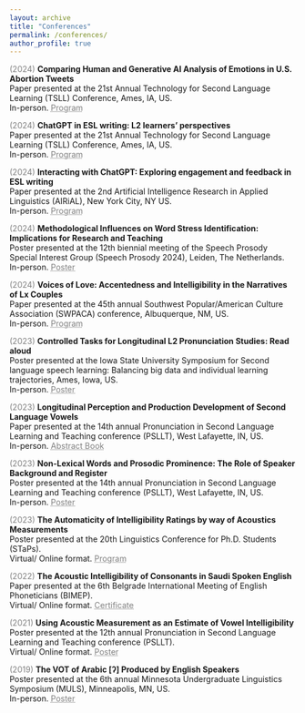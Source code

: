 ```yaml
---
layout: archive
title: "Conferences"
permalink: /conferences/
author_profile: true
---
```

<span style="color:grey">(2024)</span> **Comparing Human and Generative AI Analysis of Emotions in U.S. Abortion Tweets**<br/>
Paper presented at the 21st Annual Technology for Second Language Learning (TSLL) Conference, Ames, IA, US.<br/>
In-person. <a href="https://mahdiduris.com/files/TSLL-Program-Book-2024.pdf" target="_blank" style="color: grey; text-decoration: underline;text-decoration-style: dotted;">Program</a>

<span style="color:grey">(2024)</span> **ChatGPT in ESL writing: L2 learners’ perspectives**<br/>
Paper presented at the 21st Annual Technology for Second Language Learning (TSLL) Conference, Ames, IA, US.<br/>
In-person. <a href="https://mahdiduris.com/files/TSLL-Program-Book-2024.pdf" target="_blank" style="color: grey; text-decoration: underline;text-decoration-style: dotted;">Program</a>

<span style="color:grey">(2024)</span> **Interacting with ChatGPT: Exploring engagement and feedback in ESL writing**<br/>
Paper presented at the 2nd Artificial Intelligence Research in Applied Linguistics (AIRiAL), New York City, NY US.<br/>
In-person. <a href="https://mahdiduris.com/files/AIRiAL_2024_Program_Book.pdf" target="_blank" style="color: grey; text-decoration: underline;text-decoration-style: dotted;">Program</a> 

<span style="color:grey">(2024)</span> **Methodological Influences on Word Stress Identification: Implications for Research and Teaching**<br/>
Poster presented at the 12th biennial meeting of the Speech Prosody Special Interest Group (Speech Prosody 2024), Leiden, The Netherlands.<br/>
In-person. <a href="https://doi.org/10.6084/m9.figshare.26196014" target="_blank" style="color: grey; text-decoration: underline;text-decoration-style: dotted;">Poster</a>

<span style="color:grey">(2024)</span> **Voices of Love: Accentedness and Intelligibility in the Narratives of Lx Couples**<br/>
Paper presented at the 45th annual Southwest Popular/American Culture Association (SWPACA) conference, Albuquerque, NM, US.<br/>
In-person. <a href="https://mahdiduris.com/files/SWPACA Final-Program-2024.pdf" target="_blank" style="color: grey; text-decoration: underline;text-decoration-style: dotted;">Program</a> 

<span style="color:grey">(2023)</span> **Controlled Tasks for Longitudinal L2 Pronunciation Studies: Read aloud**<br/>
Poster presented at the Iowa State University Symposium for Second language speech learning: Balancing big data and individual learning trajectories, Ames, Iowa, US.<br/>
In-person. <a href="https://doi.org/10.6084/m9.figshare.25284739.v1" target="_blank" style="color: grey; text-decoration: underline;text-decoration-style: dotted;">Poster</a>

<span style="color:grey">(2023)</span> **Longitudinal Perception and Production Development of Second Language Vowels**<br/>
Paper presented at the 14th annual Pronunciation in Second Language Learning and Teaching conference (PSLLT), West Lafayette, IN, US.<br/>
In-person. <a href="https://mahdiduris.com/files/PSLLT2023_Abstract Book.pdf" target="_blank" style="color: grey; text-decoration: underline;text-decoration-style: dotted;">Abstract Book</a> 

<span style="color:grey">(2023)</span> **Non-Lexical Words and Prosodic Prominence: The Role of Speaker Background and Register**<br/>
Poster presented at the 14th annual Pronunciation in Second Language Learning and Teaching conference (PSLLT), West Lafayette, IN, US.<br/>
In-person. <a href="https://doi.org/10.6084/m9.figshare.24116313.v1" target="_blank" style="color: grey; text-decoration: underline;text-decoration-style: dotted;">Poster</a>

<span style="color:grey">(2023)</span> **The Automaticity of Intelligibility Ratings by way of Acoustics Measurements**<br/>
Poster presented at the 20th Linguistics Conference for Ph.D. Students (STaPs).<br/>
Virtual/ Online format. <a href="https://mahdiduris.com/files/The-20th-STaPs-Program_final.pdf" target="_blank" style="color: grey; text-decoration: underline;text-decoration-style: dotted;">Program</a> 

<span style="color:grey">(2022)</span> **The Acoustic Intelligibility of Consonants in Saudi Spoken English**<br/>
Paper presented at the 6th Belgrade International Meeting of English Phoneticians (BIMEP).<br/>
Virtual/ Online format. <a href="https://mahdiduris.com/files/Mahdi Duris_Certificate.pdf" target="_blank" style="color: grey; text-decoration: underline;text-decoration-style: dotted;">Certificate</a>

<span style="color:grey">(2021)</span> **Using Acoustic Measurement as an Estimate of Vowel Intelligibility**<br/>
Poster presented at the 12th annual Pronunciation in Second Language Learning and Teaching conference (PSLLT).<br/>
Virtual/ Online format. <a href="https://mahdiduris.com/files/MDuris_PSLLT21Poster.pdf" target="_blank" style="color: grey; text-decoration: underline;text-decoration-style: dotted;">Poster</a>

<span style="color:grey">(2019)</span> **The VOT of Arabic [ʔ] Produced by English Speakers**<br/>
Poster presented at the 6th annual Minnesota Undergraduate Linguistics Symposium (MULS), Minneapolis, MN, US.<br/>
In-person. <a href="https://mahdiduris.com/files/MDuris_MULS2019.pdf" target="_blank" style="color: grey; text-decoration: underline;text-decoration-style: dotted;">Poster</a>

